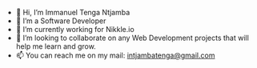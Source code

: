 - 👋 Hi, I’m Immanuel Tenga Ntjamba 
- 👀 I’m a Software Developer 
- 🌱 I’m currently working for Nikkle.io
- 💞️ I’m looking to collaborate on any Web Development projects that will help me learn and grow.
- 📫 You can reach me on my mail: intjambatenga@gmail.com 

<!---
ImmanuelTenga95/ImmanuelTenga95 is a ✨ special ✨ repository because its `README.md` (this file) appears on your GitHub profile.
You can click the Preview link to take a look at your changes.
--->
